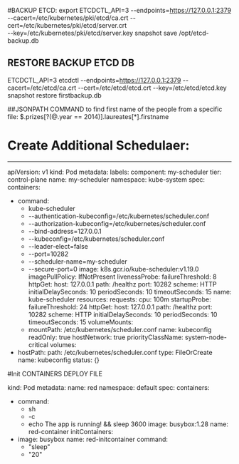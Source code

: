 #BACKUP ETCD:
export ETCDCTL_API=3  --endpoints=https://127.0.0.1:2379  --cacert=/etc/kubernetes/pki/etcd/ca.crt  --cert=/etc/kubernetes/pki/etcd/server.crt  \
--key=/etc/kubernetes/pki/etcd/server.key snapshot save /opt/etcd-backup.db


## RESTORE BACKUP ETCD DB
ETCDCTL_API=3 etcdctl --endpoints=https://127.0.0.1:2379 --cacert=/etc/etcd/ca.crt --cert=/etc/etcd/etcd.crt --key=/etc/etcd/etcd.key snapshot restore firstbackup.db


##JSONPATH COMMAND to find first name of the people from a specific file:
$.prizes[?(@.year == 2014)].laureates[*].firstname

# Create Additional Schedulaer:

---
apiVersion: v1
kind: Pod
metadata:
  labels:
    component: my-scheduler
    tier: control-plane
  name: my-scheduler
  namespace: kube-system
spec:
  containers:
  - command:
    - kube-scheduler
    - --authentication-kubeconfig=/etc/kubernetes/scheduler.conf
    - --authorization-kubeconfig=/etc/kubernetes/scheduler.conf
    - --bind-address=127.0.0.1
    - --kubeconfig=/etc/kubernetes/scheduler.conf
    - --leader-elect=false
    - --port=10282
    - --scheduler-name=my-scheduler
    - --secure-port=0
    image: k8s.gcr.io/kube-scheduler:v1.19.0
    imagePullPolicy: IfNotPresent
    livenessProbe:
      failureThreshold: 8
      httpGet:
        host: 127.0.0.1
        path: /healthz
        port: 10282
        scheme: HTTP
      initialDelaySeconds: 10
      periodSeconds: 10
      timeoutSeconds: 15
    name: kube-scheduler
    resources:
      requests:
        cpu: 100m
    startupProbe:
      failureThreshold: 24
      httpGet:
        host: 127.0.0.1
        path: /healthz
        port: 10282
        scheme: HTTP
      initialDelaySeconds: 10
      periodSeconds: 10
      timeoutSeconds: 15
    volumeMounts:
    - mountPath: /etc/kubernetes/scheduler.conf
      name: kubeconfig
      readOnly: true
  hostNetwork: true
  priorityClassName: system-node-critical
  volumes:
  - hostPath:
      path: /etc/kubernetes/scheduler.conf
      type: FileOrCreate
    name: kubeconfig
status: {}

#Init CONTAINERS DEPLOY FILE

kind: Pod
metadata:
  name: red
  namespace: default
spec:
  containers:
  - command:
    - sh
    - -c
    - echo The app is running! && sleep 3600
    image: busybox:1.28
    name: red-container
  initContainers:
  - image: busybox
    name: red-initcontainer
    command: 
      - "sleep"
      - "20"








